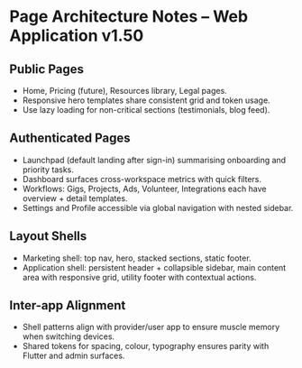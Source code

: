 # Page Architecture Notes – Web Application v1.50

## Public Pages
- Home, Pricing (future), Resources library, Legal pages.
- Responsive hero templates share consistent grid and token usage.
- Use lazy loading for non-critical sections (testimonials, blog feed).

## Authenticated Pages
- Launchpad (default landing after sign-in) summarising onboarding and priority tasks.
- Dashboard surfaces cross-workspace metrics with quick filters.
- Workflows: Gigs, Projects, Ads, Volunteer, Integrations each have overview + detail templates.
- Settings and Profile accessible via global navigation with nested sidebar.

## Layout Shells
- Marketing shell: top nav, hero, stacked sections, static footer.
- Application shell: persistent header + collapsible sidebar, main content area with responsive grid, utility footer with contextual actions.

## Inter-app Alignment
- Shell patterns align with provider/user app to ensure muscle memory when switching devices.
- Shared tokens for spacing, colour, typography ensures parity with Flutter and admin surfaces.
